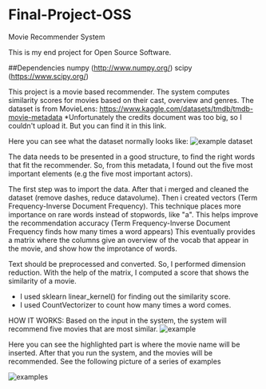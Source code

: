 # Final-Project-OSS
Movie Recommender System

This is my end project for Open Source Software.

##Dependencies
numpy (http://www.numpy.org/)
scipy (https://www.scipy.org/)


This project is a movie based recommender. The system computes similarity scores for movies based on their cast, overview and genres. 
The dataset is from MovieLens: https://www.kaggle.com/datasets/tmdb/tmdb-movie-metadata 
*Unfortunately the credits document was too big, so I couldn't upload it. But you can find it in this link.

Here you can see what the dataset normally looks like:
![example dataset](https://user-images.githubusercontent.com/113161516/206757242-1b8aa43e-2ca0-4fca-98d9-50e1a73d58db.PNG)


The data needs to be presented in a good structure, to find the right words that fit the recommender. So, from this metadata, I found out the five most important elements (e.g the five most important actors).

The first step was to import the data. After that i merged and cleaned the dataset (remove dashes, reduce datavolume). Then i created vectors (Term Frequency-Inverse Document Frequency). This technique places more importance on rare words instead of stopwords, like "a". This helps improve the recommendation accuracy (Term Frequency-Inverse Document Frequency finds how many times a word appears)
This eventually provides a matrix where the columns give an overview of the vocab that appear in the movie, and show how the improtance of words.

Text should be preprocessed and converted. So, I performed dimension reduction. With the help of the matrix, I computed a score that shows the similarity of a movie. 
- I used sklearn linear_kernel() for finding out the similarity score.
- I used CountVectorizer to count how many times a word comes.


HOW IT WORKS:
Based on the input in the system, the system will recommend five movies that are most similar.
![example](https://user-images.githubusercontent.com/113161516/206758165-215299ef-bb68-4b97-9ea9-9b29c22852eb.PNG)

Here you can see the highlighted part is where the movie name will be inserted. After that you run the system, and the movies will be recommended. See the following picture of a series of examples

![examples](https://user-images.githubusercontent.com/113161516/206758341-57584b5d-3abe-4af0-8eb6-55e8eeff3fdb.PNG)

